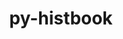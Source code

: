 ---
title: "py-histbook"
layout: cache
categories: [package, develop]
meta: {"versions": ["1.2.5"], "compilers": ["gcc@=11.4.0"], "oss": ["ubuntu22.04"], "platforms": ["linux"], "targets": ["x86_64_v3"], "stacks": ["hep", "root"], "num_specs": 4, "num_specs_by_stack": {"root": 4, "hep": 4}}
spec_details: [{"hash": "aci5duhynfdnq32apkkugqkhkace7q23", "compiler": "gcc@=11.4.0", "versions": ["1.2.5"], "os": "ubuntu22.04", "platform": "linux", "target": "x86_64_v3", "variants": ["build_system=python_pip"], "stacks": ["root", "hep"], "size": "-", "tarball": "https://binaries.spack.io/develop/build_cache/linux-ubuntu22.04-x86_64_v3/gcc-11.4.0/py-histbook-1.2.5/linux-ubuntu22.04-x86_64_v3-gcc-11.4.0-py-histbook-1.2.5-aci5duhynfdnq32apkkugqkhkace7q23.spack"}, {"hash": "ieu4e6xjn74k35fpulj5f5d4ileopdoc", "compiler": "gcc@=11.4.0", "versions": ["1.2.5"], "os": "ubuntu22.04", "platform": "linux", "target": "x86_64_v3", "variants": ["build_system=python_pip"], "stacks": ["root", "hep"], "size": "-", "tarball": "https://binaries.spack.io/develop/build_cache/linux-ubuntu22.04-x86_64_v3/gcc-11.4.0/py-histbook-1.2.5/linux-ubuntu22.04-x86_64_v3-gcc-11.4.0-py-histbook-1.2.5-ieu4e6xjn74k35fpulj5f5d4ileopdoc.spack"}, {"hash": "won7bi7q6osacsx5y2imbbtkswbkh6lw", "compiler": "gcc@=11.4.0", "versions": ["1.2.5"], "os": "ubuntu22.04", "platform": "linux", "target": "x86_64_v3", "variants": ["build_system=python_pip"], "stacks": ["root", "hep"], "size": "-", "tarball": "https://binaries.spack.io/develop/build_cache/linux-ubuntu22.04-x86_64_v3/gcc-11.4.0/py-histbook-1.2.5/linux-ubuntu22.04-x86_64_v3-gcc-11.4.0-py-histbook-1.2.5-won7bi7q6osacsx5y2imbbtkswbkh6lw.spack"}, {"hash": "ynatwxjpjctbty3eqrghifkqurd4yf5a", "compiler": "gcc@=11.4.0", "versions": ["1.2.5"], "os": "ubuntu22.04", "platform": "linux", "target": "x86_64_v3", "variants": ["build_system=python_pip"], "stacks": ["root", "hep"], "size": "-", "tarball": "https://binaries.spack.io/develop/build_cache/linux-ubuntu22.04-x86_64_v3/gcc-11.4.0/py-histbook-1.2.5/linux-ubuntu22.04-x86_64_v3-gcc-11.4.0-py-histbook-1.2.5-ynatwxjpjctbty3eqrghifkqurd4yf5a.spack"}]
---